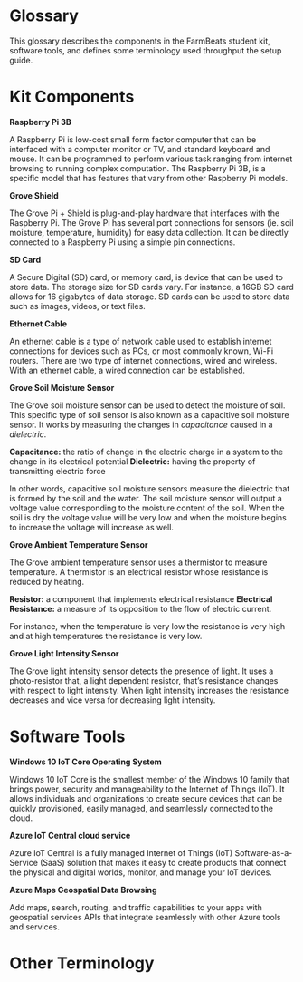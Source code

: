 Glossary
======================
This glossary describes the components in the FarmBeats student kit, software tools, and defines some terminology used throughput the setup guide. 


Kit Components
======================

**Raspberry Pi 3B**

A Raspberry Pi is low-cost small form factor computer that can be interfaced with a computer monitor or TV, and standard keyboard and mouse. It can be programmed to perform various task ranging from internet browsing to running complex computation. The Raspberry Pi 3B, is a specific model that has features that vary from other Raspberry Pi models. 

**Grove Shield**

The Grove Pi + Shield is plug-and-play hardware that interfaces with the Raspberry Pi. The Grove Pi has several port connections for sensors (ie. soil moisture, temperature, humidity) for easy data collection. It can be directly connected to a Raspberry Pi using a simple pin connections. 

**SD Card**

A Secure Digital (SD) card, or memory card, is device that can be used to store data. The storage size for SD cards vary. For instance, a 16GB SD card allows for 16 gigabytes of data storage. SD cards can be used to store data such as images, videos, or text files. 

**Ethernet Cable**

An ethernet cable is a type of network cable used to establish internet connections for devices such as PCs, or most commonly known, Wi-Fi routers. There are two type of internet connections, wired and wireless. With an ethernet cable, a wired connection can be established. 

**Grove Soil Moisture Sensor**

The Grove soil moisture sensor can be used to detect the moisture of soil. This specific type of soil sensor is also known as a capacitive soil moisture sensor. It works by measuring the changes in <i>capacitance</i> caused in a <i>dielectric</i>. 

<b>Capacitance:</b> the ratio of change in the electric charge in a system to the change in its electrical potential
<b>Dielectric:</b> having the property of transmitting electric force

In other words, capacitive soil moisture sensors measure the dielectric that is formed by the soil and the water. The soil moisture sensor will output a voltage value corresponding to the moisture content of the soil. When the soil is dry the voltage value will be very low and when the moisture begins to increase the voltage will increase as well. 

**Grove Ambient Temperature Sensor**

The Grove ambient temperature sensor uses a thermistor to measure temperature. A thermistor is an electrical resistor whose resistance is reduced by heating.

<b>Resistor:</b> a component that implements electrical resistance
<b>Electrical Resistance:</b> a measure of its opposition to the flow of electric current. 

For instance, when the temperature is very low the resistance is very high and at high temperatures the resistance is very low. 

**Grove Light Intensity Sensor**

The Grove light intensity sensor detects the presence of light. It uses a photo-resistor that, a light dependent resistor, that’s resistance changes with respect to light intensity. When light intensity increases the resistance decreases and vice versa for decreasing light intensity. 

Software Tools
=============================

**Windows 10 IoT Core Operating System**

Windows 10 IoT Core is the smallest member of the Windows 10 family that brings
power, security and manageability to the Internet of Things (IoT). It allows
individuals and organizations to create secure devices that can be quickly
provisioned, easily managed, and seamlessly connected to the cloud.

**Azure IoT Central cloud service**

Azure IoT Central is a fully managed Internet of Things (IoT)
Software-as-a-Service (SaaS) solution that makes it easy to create products that
connect the physical and digital worlds, monitor, and manage your IoT devices.

**Azure Maps Geospatial Data Browsing**

Add maps, search, routing, and traffic capabilities to your apps with geospatial
services APIs that integrate seamlessly with other Azure tools and services.

Other Terminology
============================

